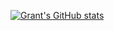 [![Grant's GitHub stats](https://github-readme-stats.vercel.app/api?username=grantbrill)](https://github.com/anuraghazra/github-readme-stats&count_private=true&show_icons=true)

<!---
GrantBrill/GrantBrill is a ✨ special ✨ repository because its `README.md` (this file) appears on your GitHub profile.
You can click the Preview link to take a look at your changes.
--->
